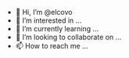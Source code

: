 - 👋 Hi, I’m @elcovo
- 👀 I’m interested in ...
- 🌱 I’m currently learning ...
- 💞️ I’m looking to collaborate on ...
- 📫 How to reach me ...

<!---
elcovo/elcovo is a ✨ special ✨ repository because its `README.md` (this file) appears on your GitHub profile.
You can click the Preview link to take a look at your changes.
--->
